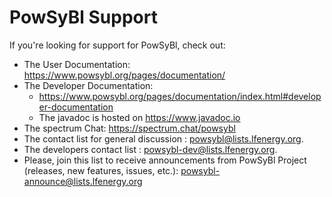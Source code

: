 # PowSyBl Support

If you're looking for support for PowSyBl, check out:

* The User Documentation: https://www.powsybl.org/pages/documentation/
* The Developer Documentation:
    * https://www.powsybl.org/pages/documentation/index.html#developer-documentation
    * The javadoc is hosted on https://www.javadoc.io
* The spectrum Chat: https://spectrum.chat/powsybl
* The contact list for general discussion : [powsybl@lists.lfenergy.org](mailto:powsybl@lists.lfenergy.org).
* The developers contact list : [powsybl-dev@lists.lfenergy.org](mailto:powsybl-dev@lists.lfenergy.org).
* Please, join this list to receive announcements from PowSyBl Project (releases, new features, issues, etc.): [powsybl-announce@lists.lfenergy.org](mailto:powsybl-announce@lists.lfenergy.org)
